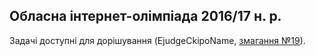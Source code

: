 ﻿## Обласна інтернет-олімпіада 2016/17 н. р.
Задачі доступні для дорішування (EjudgeCkipoName, [змагання №19](https://ejudge.ckipo.edu.ua/cgi-bin/new-register?contest_id=19)).